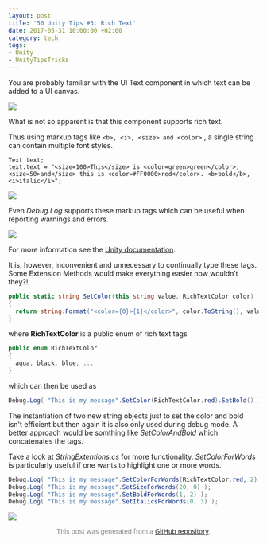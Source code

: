 ```yaml
---
layout: post
title: '50 Unity Tips #3: Rich Text'
date: 2017-05-31 10:00:00 +02:00
category: tech
tags:
- Unity
- UnityTipsTricks
---
```


You are probably familiar with the UI Text component in which text can be added to a UI canvas.

![](https://raw.githubusercontent.com/defuncart/50-unity-tips/master/%2303-RichText/images/richText1.png)

What is not so apparent is that this component supports rich text.

Thus using markup tags like  ``` <b>, <i>, <size> and <color> ``` , a single string can contain multiple font styles.

```
Text text;
text.text = "<size=100>This</size> is <color=green>green</color>, 
<size=50>and</size> this is <color=#FF0000>red</color>. <b>bold</b>, <i>italic</i>";
```

![](https://raw.githubusercontent.com/defuncart/50-unity-tips/master/%2303-RichText/images/richText2.png)

Even *Debug.Log* supports these markup tags which can be useful when reporting warnings and errors.

![](https://raw.githubusercontent.com/defuncart/50-unity-tips/master/%2303-RichText/images/richText3.png)

For more information see the [Unity documentation](https://docs.unity3d.com/Manual/StyledText.html).

It is, however, inconvenient and unnecessary to continually type these tags. Some Extension Methods would make everything easier now wouldn’t they?!

```C#
public static string SetColor(this string value, RichTextColor color)
{
  return string.Format("<color={0}>{1}</color>", color.ToString(), value);
}
```

where **RichTextColor** is a public enum of rich text tags

```C#
public enum RichTextColor
{
  aqua, black, blue, ...
}
```

which can then be used as

```C#
Debug.Log( "This is my message".SetColor(RichTextColor.red).SetBold() );
```

The instantiation of two new string objects just to set the color and bold isn't efficient but then again it is also only used during debug mode. A better approach would be somthing like *SetColorAndBold* which concatenates the tags. 

Take a look at *StringExtentions.cs* for more functionality. *SetColorForWords* is particularly useful if one wants to highlight one or more words.

```C#
Debug.Log( "This is my message".SetColorForWords(RichTextColor.red, 2) );
Debug.Log( "This is my message".SetSizeForWords(20, 0) );
Debug.Log( "This is my message".SetBoldForWords(1, 2) );
Debug.Log( "This is my message".SetItalicsForWords(0, 3) );
```

![](https://raw.githubusercontent.com/defuncart/50-unity-tips/master/%2303-RichText/images/richText4.png)

<p align="center"><font size="-1" color="#828282">This post was generated from a <a href="https://github.com/defuncart/50-unity-tips/tree/master/%2303-RichText">GitHub repository</a>.</font></p>
